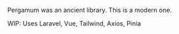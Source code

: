 Pergamum was an ancient library. This is a modern one.

WIP: Uses Laravel, Vue, Tailwind, Axios, Pinia
